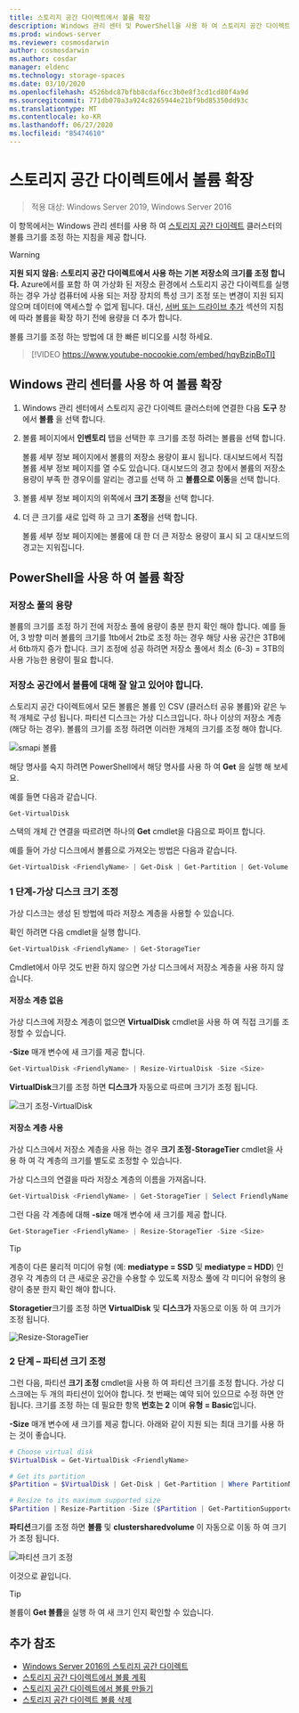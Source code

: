 ```yaml
---
title: 스토리지 공간 다이렉트에서 볼륨 확장
description: Windows 관리 센터 및 PowerShell을 사용 하 여 스토리지 공간 다이렉트 볼륨의 크기를 조정 하는 방법입니다.
ms.prod: windows-server
ms.reviewer: cosmosdarwin
author: cosmosdarwin
ms.author: cosdar
manager: eldenc
ms.technology: storage-spaces
ms.date: 03/10/2020
ms.openlocfilehash: 4526bdc87bfbb8cdaf6cc3b0e8f3cd1cd80f4a9d
ms.sourcegitcommit: 771db070a3a924c8265944e21bf9bd85350dd93c
ms.translationtype: MT
ms.contentlocale: ko-KR
ms.lasthandoff: 06/27/2020
ms.locfileid: "85474610"
---
```

# <a name="extending-volumes-in-storage-spaces-direct"></a>스토리지 공간 다이렉트에서 볼륨 확장
> 적용 대상: Windows Server 2019, Windows Server 2016

이 항목에서는 Windows 관리 센터를 사용 하 여 [스토리지 공간 다이렉트](storage-spaces-direct-overview.md) 클러스터의 볼륨 크기를 조정 하는 지침을 제공 합니다.

> [!WARNING]
> **지원 되지 않음: 스토리지 공간 다이렉트에서 사용 하는 기본 저장소의 크기를 조정 합니다.** Azure에서를 포함 하 여 가상화 된 저장소 환경에서 스토리지 공간 다이렉트를 실행 하는 경우 가상 컴퓨터에 사용 되는 저장 장치의 특성 크기 조정 또는 변경이 지원 되지 않으며 데이터에 액세스할 수 없게 됩니다. 대신, [서버 또는 드라이브 추가](add-nodes.md) 섹션의 지침에 따라 볼륨을 확장 하기 전에 용량을 더 추가 합니다.

볼륨 크기를 조정 하는 방법에 대 한 빠른 비디오를 시청 하세요.

> [!VIDEO https://www.youtube-nocookie.com/embed/hqyBzipBoTI]

## <a name="extending-volumes-using-windows-admin-center"></a>Windows 관리 센터를 사용 하 여 볼륨 확장

1. Windows 관리 센터에서 스토리지 공간 다이렉트 클러스터에 연결한 다음 **도구** 창에서 **볼륨** 을 선택 합니다.
2. 볼륨 페이지에서 **인벤토리** 탭을 선택한 후 크기를 조정 하려는 볼륨을 선택 합니다.

    볼륨 세부 정보 페이지에서 볼륨의 저장소 용량이 표시 됩니다. 대시보드에서 직접 볼륨 세부 정보 페이지를 열 수도 있습니다. 대시보드의 경고 창에서 볼륨의 저장소 용량이 부족 한 경우이를 알리는 경고를 선택 하 고 **볼륨으로 이동**을 선택 합니다.

4. 볼륨 세부 정보 페이지의 위쪽에서 **크기 조정**을 선택 합니다.
5. 더 큰 크기를 새로 입력 하 고 크기 **조정**을 선택 합니다.

    볼륨 세부 정보 페이지에는 볼륨에 대 한 더 큰 저장소 용량이 표시 되 고 대시보드의 경고는 지워집니다.

## <a name="extending-volumes-using-powershell"></a>PowerShell을 사용 하 여 볼륨 확장

### <a name="capacity-in-the-storage-pool"></a>저장소 풀의 용량

볼륨의 크기를 조정 하기 전에 저장소 풀에 용량이 충분 한지 확인 해야 합니다. 예를 들어, 3 방향 미러 볼륨의 크기를 1tb에서 2tb로 조정 하는 경우 해당 사용 공간은 3TB에서 6tb까지 증가 합니다. 크기 조정에 성공 하려면 저장소 풀에서 최소 (6-3) = 3TB의 사용 가능한 용량이 필요 합니다.

### <a name="familiarity-with-volumes-in-storage-spaces"></a>저장소 공간에서 볼륨에 대해 잘 알고 있어야 합니다.

스토리지 공간 다이렉트에서 모든 볼륨은 볼륨 인 CSV (클러스터 공유 볼륨)와 같은 누적 개체로 구성 됩니다. 파티션 디스크는 가상 디스크입니다. 하나 이상의 저장소 계층 (해당 하는 경우). 볼륨의 크기를 조정 하려면 이러한 개체의 크기를 조정 해야 합니다.

![smapi 볼륨](media/resize-volumes/volumes-in-smapi.png)

해당 명사를 숙지 하려면 PowerShell에서 해당 명사를 사용 하 여 **Get** 을 실행 해 보세요.

예를 들면 다음과 같습니다.

```PowerShell
Get-VirtualDisk
```

스택의 개체 간 연결을 따르려면 하나의 **Get** cmdlet을 다음으로 파이프 합니다.

예를 들어 가상 디스크에서 볼륨으로 가져오는 방법은 다음과 같습니다.

```PowerShell
Get-VirtualDisk <FriendlyName> | Get-Disk | Get-Partition | Get-Volume
```

### <a name="step-1--resize-the-virtual-disk"></a>1 단계-가상 디스크 크기 조정

가상 디스크는 생성 된 방법에 따라 저장소 계층을 사용할 수 있습니다.

확인 하려면 다음 cmdlet을 실행 합니다.

```PowerShell
Get-VirtualDisk <FriendlyName> | Get-StorageTier
```

Cmdlet에서 아무 것도 반환 하지 않으면 가상 디스크에서 저장소 계층을 사용 하지 않습니다.

#### <a name="no-storage-tiers"></a>저장소 계층 없음

가상 디스크에 저장소 계층이 없으면 **VirtualDisk** cmdlet을 사용 하 여 직접 크기를 조정할 수 있습니다.

**-Size** 매개 변수에 새 크기를 제공 합니다.

```PowerShell
Get-VirtualDisk <FriendlyName> | Resize-VirtualDisk -Size <Size>
```

**VirtualDisk**크기를 조정 하면 **디스크가** 자동으로 따르며 크기가 조정 됩니다.

![크기 조정-VirtualDisk](media/resize-volumes/Resize-VirtualDisk.gif)

#### <a name="with-storage-tiers"></a>저장소 계층 사용

가상 디스크에서 저장소 계층을 사용 하는 경우 **크기 조정-StorageTier** cmdlet을 사용 하 여 각 계층의 크기를 별도로 조정할 수 있습니다.

가상 디스크의 연결을 따라 저장소 계층의 이름을 가져옵니다.

```PowerShell
Get-VirtualDisk <FriendlyName> | Get-StorageTier | Select FriendlyName
```

그런 다음 각 계층에 대해 **-size** 매개 변수에 새 크기를 제공 합니다.

```PowerShell
Get-StorageTier <FriendlyName> | Resize-StorageTier -Size <Size>
```

> [!TIP]
> 계층이 다른 물리적 미디어 유형 (예: **mediatype = SSD** 및 **mediatype = HDD**) 인 경우 각 계층의 더 큰 새로운 공간을 수용할 수 있도록 저장소 풀에 각 미디어 유형의 용량이 충분 한지 확인 해야 합니다.

**Storagetier**크기를 조정 하면 **VirtualDisk** 및 **디스크가** 자동으로 이동 하 여 크기가 조정 됩니다.

![Resize-StorageTier](media/resize-volumes/Resize-StorageTier.gif)

### <a name="step-2--resize-the-partition"></a>2 단계 – 파티션 크기 조정

그런 다음, 파티션 **크기 조정** cmdlet을 사용 하 여 파티션 크기를 조정 합니다. 가상 디스크에는 두 개의 파티션이 있어야 합니다. 첫 번째는 예약 되어 있으므로 수정 하면 안 됩니다. 크기를 조정 하는 데 필요한 항목 **번호는 2** 이며 **유형 = Basic**입니다.

**-Size** 매개 변수에 새 크기를 제공 합니다. 아래와 같이 지원 되는 최대 크기를 사용 하는 것이 좋습니다.

```PowerShell
# Choose virtual disk
$VirtualDisk = Get-VirtualDisk <FriendlyName>

# Get its partition
$Partition = $VirtualDisk | Get-Disk | Get-Partition | Where PartitionNumber -Eq 2

# Resize to its maximum supported size
$Partition | Resize-Partition -Size ($Partition | Get-PartitionSupportedSize).SizeMax
```

**파티션**크기를 조정 하면 **볼륨** 및 **clustersharedvolume** 이 자동으로 이동 하 여 크기가 조정 됩니다.

![파티션 크기 조정](media/resize-volumes/Resize-Partition.gif)

이것으로 끝입니다.

> [!TIP]
> 볼륨이 **Get 볼륨**을 실행 하 여 새 크기 인지 확인할 수 있습니다.

## <a name="additional-references"></a>추가 참조

- [Windows Server 2016의 스토리지 공간 다이렉트](storage-spaces-direct-overview.md)
- [스토리지 공간 다이렉트에서 볼륨 계획](plan-volumes.md)
- [스토리지 공간 다이렉트에서 볼륨 만들기](create-volumes.md)
- [스토리지 공간 다이렉트 볼륨 삭제](delete-volumes.md)
